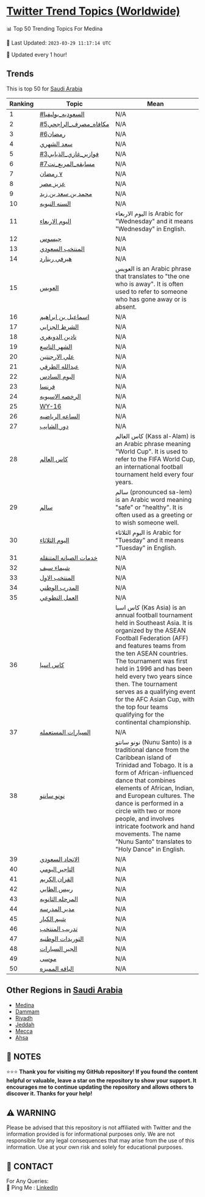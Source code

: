 [Twitter Trend Topics (Worldwide)](https://github.com/ErcinDedeoglu/Twitter-Trend-Topics)
==========


📊 Top 50 Trending Topics For Medina

📆 Last Updated: `2023-03-29 11:17:14 UTC`

🔧 Updated every 1 hour!


## Trends

This is top 50 for [Saudi Arabia](</Saudi Arabia>)

| Ranking | Topic | Mean |
| ------- | ------------ | ------------ |
| 1 | [#السعوديه_بوليفيا](http://twitter.com/search?q=%23%d8%a7%d9%84%d8%b3%d8%b9%d9%88%d8%af%d9%8a%d9%87_%d8%a8%d9%88%d9%84%d9%8a%d9%81%d9%8a%d8%a7) | N/A |
| 2 | [#مكافاه_مصرف_الراجحي5](http://twitter.com/search?q=%23%d9%85%d9%83%d8%a7%d9%81%d8%a7%d9%87_%d9%85%d8%b5%d8%b1%d9%81_%d8%a7%d9%84%d8%b1%d8%a7%d8%ac%d8%ad%d9%8a5) | N/A |
| 3 | [#رمضان6](http://twitter.com/search?q=%23%d8%b1%d9%85%d8%b6%d8%a7%d9%866) | N/A |
| 4 | [سعد الشهري](http://twitter.com/search?q=%d8%b3%d8%b9%d8%af+%d8%a7%d9%84%d8%b4%d9%87%d8%b1%d9%8a) | N/A |
| 5 | [#فوازير_غازي_الذيابي3](http://twitter.com/search?q=%23%d9%81%d9%88%d8%a7%d8%b2%d9%8a%d8%b1_%d8%ba%d8%a7%d8%b2%d9%8a_%d8%a7%d9%84%d8%b0%d9%8a%d8%a7%d8%a8%d9%8a3) | N/A |
| 6 | [#مسابقه_المربع_نت7](http://twitter.com/search?q=%23%d9%85%d8%b3%d8%a7%d8%a8%d9%82%d9%87_%d8%a7%d9%84%d9%85%d8%b1%d8%a8%d8%b9_%d9%86%d8%aa7) | N/A |
| 7 | [٧ رمضان](http://twitter.com/search?q=%d9%a7+%d8%b1%d9%85%d8%b6%d8%a7%d9%86) | N/A |
| 8 | [عزيز مصر](http://twitter.com/search?q=%d8%b9%d8%b2%d9%8a%d8%b2+%d9%85%d8%b5%d8%b1) | N/A |
| 9 | [محمد بن سعد بن زيد](http://twitter.com/search?q=%d9%85%d8%ad%d9%85%d8%af+%d8%a8%d9%86+%d8%b3%d8%b9%d8%af+%d8%a8%d9%86+%d8%b2%d9%8a%d8%af) | N/A |
| 10 | [السنه النبويه](http://twitter.com/search?q=%d8%a7%d9%84%d8%b3%d9%86%d9%87+%d8%a7%d9%84%d9%86%d8%a8%d9%88%d9%8a%d9%87) | N/A |
| 11 | [اليوم الاربعاء](http://twitter.com/search?q=%d8%a7%d9%84%d9%8a%d9%88%d9%85+%d8%a7%d9%84%d8%a7%d8%b1%d8%a8%d8%b9%d8%a7%d8%a1) | اليوم الاربعاء is Arabic for "Wednesday" and it means "Wednesday" in English. |
| 12 | [جيسوس](http://twitter.com/search?q=%d8%ac%d9%8a%d8%b3%d9%88%d8%b3) | N/A |
| 13 | [المنتخب السعودي](http://twitter.com/search?q=%d8%a7%d9%84%d9%85%d9%86%d8%aa%d8%ae%d8%a8+%d8%a7%d9%84%d8%b3%d8%b9%d9%88%d8%af%d9%8a) | N/A |
| 14 | [هيرفي رينارد](http://twitter.com/search?q=%d9%87%d9%8a%d8%b1%d9%81%d9%8a+%d8%b1%d9%8a%d9%86%d8%a7%d8%b1%d8%af) | N/A |
| 15 | [العويس](http://twitter.com/search?q=%d8%a7%d9%84%d8%b9%d9%88%d9%8a%d8%b3) | العويس is an Arabic phrase that translates to "the one who is away". It is often used to refer to someone who has gone away or is absent. |
| 16 | [اسماعيل بن ابراهيم](http://twitter.com/search?q=%d8%a7%d8%b3%d9%85%d8%a7%d8%b9%d9%8a%d9%84+%d8%a8%d9%86+%d8%a7%d8%a8%d8%b1%d8%a7%d9%87%d9%8a%d9%85) | N/A |
| 17 | [الشرط الجزايي](http://twitter.com/search?q=%d8%a7%d9%84%d8%b4%d8%b1%d8%b7+%d8%a7%d9%84%d8%ac%d8%b2%d8%a7%d9%8a%d9%8a) | N/A |
| 18 | [نادين الدويغري](http://twitter.com/search?q=%d9%86%d8%a7%d8%af%d9%8a%d9%86+%d8%a7%d9%84%d8%af%d9%88%d9%8a%d8%ba%d8%b1%d9%8a) | N/A |
| 19 | [الشهر التاسع](http://twitter.com/search?q=%d8%a7%d9%84%d8%b4%d9%87%d8%b1+%d8%a7%d9%84%d8%aa%d8%a7%d8%b3%d8%b9) | N/A |
| 20 | [علي الارجنتين](http://twitter.com/search?q=%d8%b9%d9%84%d9%8a+%d8%a7%d9%84%d8%a7%d8%b1%d8%ac%d9%86%d8%aa%d9%8a%d9%86) | N/A |
| 21 | [عبدالله الطرقي](http://twitter.com/search?q=%d8%b9%d8%a8%d8%af%d8%a7%d9%84%d9%84%d9%87+%d8%a7%d9%84%d8%b7%d8%b1%d9%82%d9%8a) | N/A |
| 22 | [اليوم السادس](http://twitter.com/search?q=%d8%a7%d9%84%d9%8a%d9%88%d9%85+%d8%a7%d9%84%d8%b3%d8%a7%d8%af%d8%b3) | N/A |
| 23 | [فرنسا](http://twitter.com/search?q=%d9%81%d8%b1%d9%86%d8%b3%d8%a7) | N/A |
| 24 | [الرخصه الاسيويه](http://twitter.com/search?q=%d8%a7%d9%84%d8%b1%d8%ae%d8%b5%d9%87+%d8%a7%d9%84%d8%a7%d8%b3%d9%8a%d9%88%d9%8a%d9%87) | N/A |
| 25 | [WY-16](http://twitter.com/search?q=WY-16) | N/A |
| 26 | [الساعه الرياضيه](http://twitter.com/search?q=%d8%a7%d9%84%d8%b3%d8%a7%d8%b9%d9%87+%d8%a7%d9%84%d8%b1%d9%8a%d8%a7%d8%b6%d9%8a%d9%87) | N/A |
| 27 | [دور الشايب](http://twitter.com/search?q=%d8%af%d9%88%d8%b1+%d8%a7%d9%84%d8%b4%d8%a7%d9%8a%d8%a8) | N/A |
| 28 | [كاس العالم](http://twitter.com/search?q=%d9%83%d8%a7%d8%b3+%d8%a7%d9%84%d8%b9%d8%a7%d9%84%d9%85) | كاس العالم (Kass al-Alam) is an Arabic phrase meaning "World Cup". It is used to refer to the FIFA World Cup, an international football tournament held every four years. |
| 29 | [سالم](http://twitter.com/search?q=%d8%b3%d8%a7%d9%84%d9%85) | سالم (pronounced sa-lem) is an Arabic word meaning "safe" or "healthy". It is often used as a greeting or to wish someone well. |
| 30 | [اليوم الثلاثاء](http://twitter.com/search?q=%d8%a7%d9%84%d9%8a%d9%88%d9%85+%d8%a7%d9%84%d8%ab%d9%84%d8%a7%d8%ab%d8%a7%d8%a1) | اليوم الثلاثاء is Arabic for "Tuesday" and it means "Tuesday" in English. |
| 31 | [خدمات الصيانه المتنقله](http://twitter.com/search?q=%d8%ae%d8%af%d9%85%d8%a7%d8%aa+%d8%a7%d9%84%d8%b5%d9%8a%d8%a7%d9%86%d9%87+%d8%a7%d9%84%d9%85%d8%aa%d9%86%d9%82%d9%84%d9%87) | N/A |
| 32 | [شيماء سيف](http://twitter.com/search?q=%d8%b4%d9%8a%d9%85%d8%a7%d8%a1+%d8%b3%d9%8a%d9%81) | N/A |
| 33 | [المنتخب الاول](http://twitter.com/search?q=%d8%a7%d9%84%d9%85%d9%86%d8%aa%d8%ae%d8%a8+%d8%a7%d9%84%d8%a7%d9%88%d9%84) | N/A |
| 34 | [المدرب الوطني](http://twitter.com/search?q=%d8%a7%d9%84%d9%85%d8%af%d8%b1%d8%a8+%d8%a7%d9%84%d9%88%d8%b7%d9%86%d9%8a) | N/A |
| 35 | [العمل التطوعي](http://twitter.com/search?q=%d8%a7%d9%84%d8%b9%d9%85%d9%84+%d8%a7%d9%84%d8%aa%d8%b7%d9%88%d8%b9%d9%8a) | N/A |
| 36 | [كاس اسيا](http://twitter.com/search?q=%d9%83%d8%a7%d8%b3+%d8%a7%d8%b3%d9%8a%d8%a7) | كاس اسيا (Kas Asia) is an annual football tournament held in Southeast Asia. It is organized by the ASEAN Football Federation (AFF) and features teams from the ten ASEAN countries. The tournament was first held in 1996 and has been held every two years since then. The tournament serves as a qualifying event for the AFC Asian Cup, with the top four teams qualifying for the continental championship. |
| 37 | [السيارات المستعمله](http://twitter.com/search?q=%d8%a7%d9%84%d8%b3%d9%8a%d8%a7%d8%b1%d8%a7%d8%aa+%d8%a7%d9%84%d9%85%d8%b3%d8%aa%d8%b9%d9%85%d9%84%d9%87) | N/A |
| 38 | [نونو سانتو](http://twitter.com/search?q=%d9%86%d9%88%d9%86%d9%88+%d8%b3%d8%a7%d9%86%d8%aa%d9%88) | نونو سانتو (Nunu Santo) is a traditional dance from the Caribbean island of Trinidad and Tobago. It is a form of African-influenced dance that combines elements of African, Indian, and European cultures. The dance is performed in a circle with two or more people, and involves intricate footwork and hand movements. The name "Nunu Santo" translates to "Holy Dance" in English. |
| 39 | [الاتحاد السعودي](http://twitter.com/search?q=%d8%a7%d9%84%d8%a7%d8%aa%d8%ad%d8%a7%d8%af+%d8%a7%d9%84%d8%b3%d8%b9%d9%88%d8%af%d9%8a) | N/A |
| 40 | [التاجير اليومي](http://twitter.com/search?q=%d8%a7%d9%84%d8%aa%d8%a7%d8%ac%d9%8a%d8%b1+%d8%a7%d9%84%d9%8a%d9%88%d9%85%d9%8a) | N/A |
| 41 | [القران الكريم](http://twitter.com/search?q=%d8%a7%d9%84%d9%82%d8%b1%d8%a7%d9%86+%d8%a7%d9%84%d9%83%d8%b1%d9%8a%d9%85) | N/A |
| 42 | [رييس الطايي](http://twitter.com/search?q=%d8%b1%d9%8a%d9%8a%d8%b3+%d8%a7%d9%84%d8%b7%d8%a7%d9%8a%d9%8a) | N/A |
| 43 | [المرحله الثانويه](http://twitter.com/search?q=%d8%a7%d9%84%d9%85%d8%b1%d8%ad%d9%84%d9%87+%d8%a7%d9%84%d8%ab%d8%a7%d9%86%d9%88%d9%8a%d9%87) | N/A |
| 44 | [مدير المدرسه](http://twitter.com/search?q=%d9%85%d8%af%d9%8a%d8%b1+%d8%a7%d9%84%d9%85%d8%af%d8%b1%d8%b3%d9%87) | N/A |
| 45 | [شيم الكبار](http://twitter.com/search?q=%d8%b4%d9%8a%d9%85+%d8%a7%d9%84%d9%83%d8%a8%d8%a7%d8%b1) | N/A |
| 46 | [تدريب المنتخب](http://twitter.com/search?q=%d8%aa%d8%af%d8%b1%d9%8a%d8%a8+%d8%a7%d9%84%d9%85%d9%86%d8%aa%d8%ae%d8%a8) | N/A |
| 47 | [التوريدات الوطنيه](http://twitter.com/search?q=%d8%a7%d9%84%d8%aa%d9%88%d8%b1%d9%8a%d8%af%d8%a7%d8%aa+%d8%a7%d9%84%d9%88%d8%b7%d9%86%d9%8a%d9%87) | N/A |
| 48 | [الجبر السيارات](http://twitter.com/search?q=%d8%a7%d9%84%d8%ac%d8%a8%d8%b1+%d8%a7%d9%84%d8%b3%d9%8a%d8%a7%d8%b1%d8%a7%d8%aa) | N/A |
| 49 | [موسى](http://twitter.com/search?q=%d9%85%d9%88%d8%b3%d9%89) | N/A |
| 50 | [الباقه المميزه](http://twitter.com/search?q=%d8%a7%d9%84%d8%a8%d8%a7%d9%82%d9%87+%d8%a7%d9%84%d9%85%d9%85%d9%8a%d8%b2%d9%87) | N/A |



## Other Regions in [Saudi Arabia](</Saudi Arabia>)

* [Medina](</Saudi Arabia/Medina.md>)
* [Dammam](</Saudi Arabia/Dammam.md>)
* [Riyadh](</Saudi Arabia/Riyadh.md>)
* [Jeddah](</Saudi Arabia/Jeddah.md>)
* [Mecca](</Saudi Arabia/Mecca.md>)
* [Ahsa](</Saudi Arabia/Ahsa.md>)



## 📝 NOTES

⭐⭐⭐ **Thank you for visiting my GitHub repository! If you found the content helpful or valuable, leave a star on the repository to show your support. It encourages me to continue updating the repository and allows others to discover it. Thanks for your help!**


## ⚠️ WARNING

Please be advised that this repository is not affiliated with Twitter and the information provided is for informational purposes only. We are not responsible for any legal consequences that may arise from the use of this information. Use at your own risk and solely for educational purposes.


## 📨 CONTACT

 For Any Queries:  
            🏓 Ping Me : [LinkedIn](https://www.linkedin.com/in/ercindedeoglu/)
